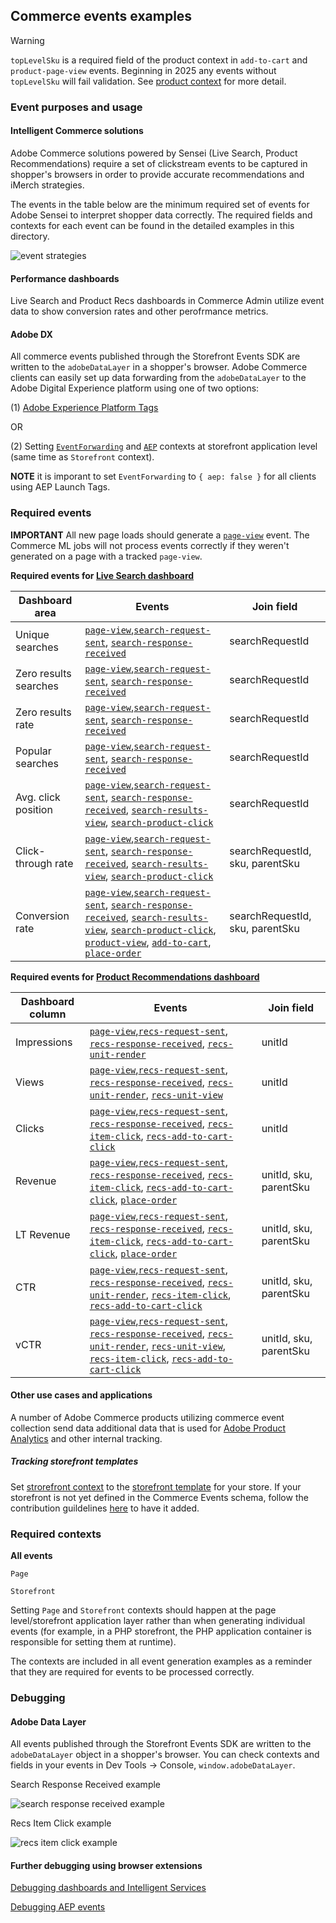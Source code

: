 ## Commerce events examples
> [!WARNING] 
> `topLevelSku` is a required field of the product context in `add-to-cart` and `product-page-view` events.
> Beginning in 2025 any events without `topLevelSku` will fail validation.  See [product context](example-contexts/mock-product-context.md) for more detail.

### Event purposes and usage

#### Intelligent Commerce solutions

Adobe Commerce solutions powered by Sensei (Live Search, Product Recommendations) require a set of clickstream events to be captured in shopper's browsers in order to provide accurate recommendations and iMerch strategies.

The events in the table below are the minimum required set of events for Adobe Sensei to interpret shopper data correctly. The required fields and contexts for each event can be found in the detailed examples in this directory.

![event strategies](/examples/imerch_strategy_events.png)

#### Performance dashboards

Live Search and Product Recs dashboards in Commerce Admin utilize event data to show conversion rates and other perofrmance metrics.

#### Adobe DX

All commerce events published through the Storefront Events SDK are written to the `adobeDataLayer` in a shopper's browser. Adobe Commerce clients can easily set up data forwarding from the `adobeDataLayer` to the Adobe Digital Experience platform using one of two options:

(1) [Adobe Experience Platform Tags](https://experienceleague.adobe.com/docs/commerce-merchant-services/experience-platform-connector/event-forwarding/using-tags.html?lang=en)

OR

(2) Setting [`EventForwarding`](./example-contexts/mock-event-forwarding-context.md) and [`AEP`](./example-contexts/mock-aep-context.md) contexts at storefront application level (same time as `Storefront` context).

**NOTE** it is imporant to set `EventForwarding` to `{ aep: false }` for all clients using AEP Launch Tags.

### Required events

**IMPORTANT** All new page loads should generate a [`page-view`](./page-view.md) event. The Commerce ML jobs will not process events correctly if they weren't generated on a page with a tracked `page-view`.

**Required events for [Live Search dashboard](https://experienceleague.adobe.com/docs/commerce-merchant-services/live-search/live-search-admin/performance.html?lang=en)**

| Dashboard area        | Events                                                                                                                                                                                                                                                                                                                                                               | Join field           |
| --------------------- | -------------------------------------------------------------------------------------------------------------------------------------------------------------------------------------------------------------------------------------------------------------------------------------------------------------------------------------------------------------------- | -------------------- |
| Unique searches       | [`page-view`](./page-view.md),[`search-request-sent`](./search-request-sent.md), [`search-response-received`](./search-response-received.md)                                                                                                                                                                                                                         | searchRequestId      |
| Zero results searches | [`page-view`](./page-view.md),[`search-request-sent`](./search-request-sent.md), [`search-response-received`](./search-response-received.md)                                                                                                                                                                                                                         | searchRequestId      |
| Zero results rate     | [`page-view`](./page-view.md),[`search-request-sent`](./search-request-sent.md), [`search-response-received`](./search-response-received.md)                                                                                                                                                                                                                         | searchRequestId      |
| Popular searches      | [`page-view`](./page-view.md),[`search-request-sent`](./search-request-sent.md), [`search-response-received`](./search-response-received.md)                                                                                                                                                                                                                         | searchRequestId      |
| Avg. click position   | [`page-view`](./page-view.md),[`search-request-sent`](./search-request-sent.md), [`search-response-received`](./search-response-received.md), [`search-results-view`](./search-results-view.md), [`search-product-click`](./search-product-click.md)                                                                                                                 | searchRequestId      |
| Click-through rate    | [`page-view`](./page-view.md),[`search-request-sent`](./search-request-sent.md), [`search-response-received`](./search-response-received.md), [`search-results-view`](./search-results-view.md), [`search-product-click`](./search-product-click.md)                                                                                                                 | searchRequestId, sku, parentSku |
| Conversion rate       | [`page-view`](./page-view.md),[`search-request-sent`](./search-request-sent.md), [`search-response-received`](./search-response-received.md), [`search-results-view`](./search-results-view.md), [`search-product-click`](./search-product-click.md), [`product-view`](./product-page-view.md), [`add-to-cart`](./add-to-cart.md), [`place-order`](./place-order.md) | searchRequestId, sku, parentSku |

**Required events for [Product Recommendations dashboard](https://experienceleague.adobe.com/docs/commerce-merchant-services/product-recommendations/admin/workspace.html?lang=en)**

| Dashboard column | Events                                                                                                                                                                                                                                                                                                                        | Join field  |
| ---------------- | ----------------------------------------------------------------------------------------------------------------------------------------------------------------------------------------------------------------------------------------------------------------------------------------------------------------------------- | ----------- |
| Impressions      | [`page-view`](./page-view.md),[`recs-request-sent`](./recs-request-sent.md), [`recs-response-received`](./recs-response-received.md), [`recs-unit-render`](./recs-unit-view.md)                                                                                                                                               | unitId      |
| Views            | [`page-view`](./page-view.md),[`recs-request-sent`](./recs-request-sent.md), [`recs-response-received`](./recs-response-received.md), [`recs-unit-render`](./recs-unit-render.md), [`recs-unit-view`](./recs-unit-view.md)                                                                                                    | unitId      |
| Clicks           | [`page-view`](./page-view.md),[`recs-request-sent`](./recs-request-sent.md), [`recs-response-received`](./recs-response-received.md), [`recs-item-click`](./recs-item-click.md), [`recs-add-to-cart-click`](./recs-item-add-to-cart.md)                                                                                       | unitId      |
| Revenue          | [`page-view`](./page-view.md),[`recs-request-sent`](./recs-request-sent.md), [`recs-response-received`](./recs-response-received.md), [`recs-item-click`](./recs-item-click.md), [`recs-add-to-cart-click`](./recs-item-add-to-cart.md), [`place-order`](./place-order.md)                                                    | unitId, sku, parentSku |
| LT Revenue       | [`page-view`](./page-view.md),[`recs-request-sent`](./recs-request-sent.md), [`recs-response-received`](./recs-response-received.md), [`recs-item-click`](./recs-item-click.md), [`recs-add-to-cart-click`](./recs-item-add-to-cart.md), [`place-order`](./place-order.md)                                                    | unitId, sku, parentSku |
| CTR              | [`page-view`](./page-view.md),[`recs-request-sent`](./recs-request-sent.md), [`recs-response-received`](./recs-response-received.md), [`recs-unit-render`](./recs-unit-render.md), [`recs-item-click`](./recs-item-click.md), [`recs-add-to-cart-click`](./recs-item-add-to-cart.md)                                          | unitId, sku, parentSku |
| vCTR             | [`page-view`](./page-view.md),[`recs-request-sent`](./recs-request-sent.md), [`recs-response-received`](./recs-response-received.md), [`recs-unit-render`](./recs-unit-render.md), [`recs-unit-view`](./recs-unit-view.md), [`recs-item-click`](./recs-item-click.md), [`recs-add-to-cart-click`](./recs-item-add-to-cart.md) | unitId, sku, parentSku |

#### Other use cases and applications

A number of Adobe Commerce products utilizing commerce event collection send data additional data that is used for [Adobe Product Analytics](https://business.adobe.com/products/product-analytics/adobe-product-analytics.html) and other internal tracking.

##### Tracking storefront templates

Set [strorefront context](./example-contexts/mock-storefront-context.md) to the [storefront template](../../packages/storefront-events-sdk/src/types/schemas/storefrontInstance.ts) for your store. If your storefront is not yet defined in the Commerce Events schema, follow the contribution guildelines [here](../../CONTRIBUTING.md) to have it added.

### Required contexts

**All events**

`Page`

`Storefront`

Setting `Page` and `Storefront` contexts should happen at the page level/storefront application layer rather than when generating individual events (for example, in a PHP storefront, the PHP application container is responsible for setting them at runtime).

The contexts are included in all event generation examples as a reminder that they are required for events to be processed correctly.

### Debugging

#### Adobe Data Layer

All events published through the Storefront Events SDK are written to the `adobeDataLayer` object in a shopper's browser. You can check contexts and fields in your events in Dev Tools -> Console, `window.adobeDataLayer`.

Search Response Received example

![search response received example](/examples/search_response_received.png)

Recs Item Click example

![recs item click example](/examples/recs_item_click.png)

#### Further debugging using browser extensions

[Debugging dashboards and Intelligent Services](./snowplow-debugger/README.md)

[Debugging AEP events](./aep-debugger/README.md)

